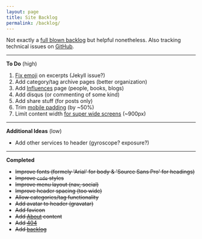 ```yaml
---
layout: page
title: Site Backlog
permalink: /backlog/
---
```

Not exactly a [full blown backlog](https://www.atlassian.com/agile/backlogs/) but helpful nonetheless. Also tracking technical issues on [GitHub](https://github.com/emerywebster/emerywebster.github.io/issues).

---

**To Do** (high)

1. [Fix emoji](https://cloudup.com/cXq_pgYPocx) on excerpts (Jekyll issue?)
2. Add category/tag archive pages (better organization)
3. Add [Influences](/influences) page (people, books, blogs)
4. Add disqus (or commenting of some kind)
5. Add share stuff (for posts only)
6. Trim [mobile padding](https://cloudup.com/cfBK6B3HpJn) (by ~50%)
7. Limit content width [for super wide screens](https://cloudup.com/cdxUYqQXM0W ) (~900px)

---

**Additional Ideas** (low)

- Add other services to header (gyroscope? exposure?)

---

**Completed**

- ~~Improve fonts (formely 'Arial' for body & 'Source Sans Pro' for headings)~~
- ~~Improve `code` styles~~
- ~~Improve menu layout (nav, social)~~
- ~~Improve header spacing (too wide)~~
- ~~Allow categories/tag functionality~~
- ~~Add avatar to header (gravatar)~~
- ~~Add favicon~~
- ~~Add [About](/about) content~~
- ~~Add [404](/asdfghjkl)~~
- ~~Add [backlog](/backlog)~~


